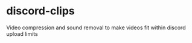 # discord-clips
Video compression and sound removal to make videos fit within discord upload limits
